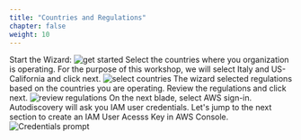 ```yaml
---
title: "Countries and Regulations"
chapter: false
weight: 10
---
```



Start the Wizard:
![get started](/images/autodiscovery/get_started.png)
Select the countries where you organization is operating. For the purpose of this workshop, we will select Italy and US-California and click next.
![select countries](/images/autodiscovery/select_countries.png)
The wizard selected regulations based on the countries you are operating. Review the regulations and click next.
![review regulations](/images/autodiscovery/review_reg.png)
On the next blade, select AWS sign-in. Autodiscovery will ask you IAM user credentials. Let's jump to the next section to create an IAM User Acesss Key in AWS Console.
![Credentials prompt](/images/autodiscovery/cred_prompt.png)
